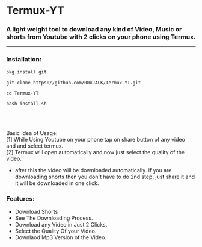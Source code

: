 # Termux-YT
### A light weight tool to download any kind of Video, Music or shorts from Youtube with 2 clicks on your phone using Termux.
<hr>


### Installation:

```
pkg install git 
```
```
git clone https://github.com/00xJACK/Termux-YT.git
```
```
cd Termux-YT
```
```
bash install.sh
```
<br>
<br>


Basic Idea of Usage: <br>
[1] While Using Youtube on your phone tap on share button of any video and and select termux. <br>
[2] Termux will open automatically and now just select the quality of the video.<br>
- after this the video will be downloaded automatically. if you are downloading shorts then you don't have to do 2nd step, just share it and it will be downloaded in one click.

### Features:
- Download Shorts
- See The Downloading Process.
- Download any Video in Just 2 Clicks.
- Select the Quality Of your Video.
- Downlaod Mp3 Version of the Video.

<br>
<br>
